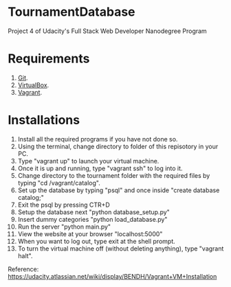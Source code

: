 # TournamentDatabase
Project 4 of Udacity's Full Stack Web Developer Nanodegree Program

# Requirements
1) [Git](http://git-scm.com/downloads).  
2) [VirtualBox](https://www.virtualbox.org/wiki/Downloads).  
3) [Vagrant](https://www.vagrantup.com/downloads.html).

# Installations
1) Install all the required programs if you have not done so.  
2) Using the terminal, change directory to folder of this repisotory in your PC.  
3) Type "vagrant up" to launch your virtual machine.  
4) Once it is up and running, type "vagrant ssh" to log into it.  
5) Change directory to the tournament folder with the required files by typing "cd /vagrant/catalog".  
6) Set up the database by typing "psql" and once inside "create database catalog;"
7) Exit the psql by pressing CTR+D
8) Setup the database next "python database_setup.py"
9) Insert dummy categories "python load_database.py"
10) Run the server "python main.py"
11) View the website at your browser "localhost:5000"
12) When you want to log out, type exit at the shell prompt. 
13) To turn the virtual machine off (without deleting anything), type "vagrant halt".   
  
Reference: https://udacity.atlassian.net/wiki/display/BENDH/Vagrant+VM+Installation
